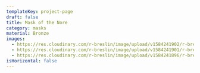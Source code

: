 ```yaml
---
templateKey: project-page
draft: false
title: Mask of the Nore
category: masks
material: Bronze
images:
  - https://res.cloudinary.com/r-breslin/image/upload/v1584241902/r-breslin-cloudinary/WORK/MASKS/the-nore/the-nore_the-nore-01_w9rcgs.jpg
  - https://res.cloudinary.com/r-breslin/image/upload/v1584241901/r-breslin-cloudinary/WORK/MASKS/the-nore/the-nore_the-nore-03_iapsot.jpg
  - https://res.cloudinary.com/r-breslin/image/upload/v1584241896/r-breslin-cloudinary/WORK/MASKS/the-nore/the-nore_the-nore-02_qnmqnb.jpg
isHorizontal: false
---
```

